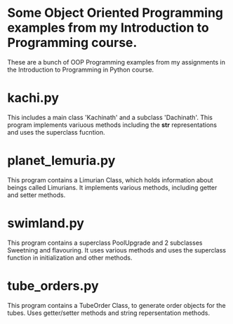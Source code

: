 # Some Object Oriented Programming examples from my Introduction to Programming course.
These are a bunch of OOP Programming examples from my assignments in the Introduction to Programming in Python course.

# kachi.py
This includes a main class 'Kachinath' and a subclass 'Dachinath'. This program implements variuous methods including the __str__ representations and uses the superclass fucntion.

# planet_lemuria.py
This program contains a Limurian Class, which holds information about beings called Limurians. It implements various methods, including getter and setter methods.

# swimland.py
This program contains a superclass PoolUpgrade and 2 subclasses Sweetning and flavouring. It uses various methods and uses the superclass function in initialization and other methods.

# tube_orders.py
This program contains a TubeOrder Class, to generate order objects for the tubes. Uses getter/setter methods and string repersentation methods.